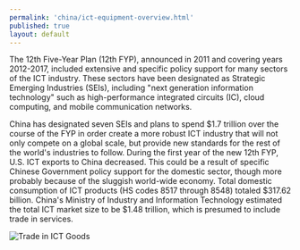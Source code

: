```yaml
--- 
permalink: 'china/ict-equipment-overview.html' 
published: true 
layout: default
---
```

The 12th Five-Year Plan (12th FYP), announced in 2011 and covering years 2012-2017, included extensive and specific policy support for many sectors of the ICT industry. These sectors have been designated as Strategic Emerging Industries (SEIs), including "next generation information technology" such as high-performance integrated circuits (IC), cloud computing, and mobile communication networks.

China has designated seven SEIs and plans to spend $1.7 trillion over the course of the FYP in order create a more robust ICT industry that will not only compete on a global scale, but provide new standards for the rest of the world's industries to follow. During the first year of the new 12th FYP, U.S. ICT exports to China decreased. This could be a result of specific Chinese Government policy support for the domestic sector, though more probably because of the sluggish world-wide economy. Total domestic consumption of ICT products (HS codes 8517 through 8548) totaled $317.62 billion. China's Ministry of Industry and Information Technology estimated the total ICT market size to be $1.48 trillion, which is presumed to include trade in services.

![Trade in ICT Goods](images/chap4-ict-overview.png)
